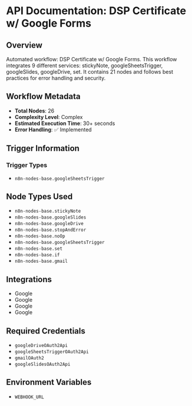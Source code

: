 # API Documentation: DSP Certificate w/ Google Forms

## Overview
Automated workflow: DSP Certificate w/ Google Forms. This workflow integrates 9 different services: stickyNote, googleSheetsTrigger, googleSlides, googleDrive, set. It contains 21 nodes and follows best practices for error handling and security.

## Workflow Metadata
- **Total Nodes**: 26
- **Complexity Level**: Complex
- **Estimated Execution Time**: 30+ seconds
- **Error Handling**: ✅ Implemented

## Trigger Information
### Trigger Types
- `n8n-nodes-base.googleSheetsTrigger`

## Node Types Used
- `n8n-nodes-base.stickyNote`
- `n8n-nodes-base.googleSlides`
- `n8n-nodes-base.googleDrive`
- `n8n-nodes-base.stopAndError`
- `n8n-nodes-base.noOp`
- `n8n-nodes-base.googleSheetsTrigger`
- `n8n-nodes-base.set`
- `n8n-nodes-base.if`
- `n8n-nodes-base.gmail`

## Integrations
- Google
- Google
- Google
- Google

## Required Credentials
- `googleDriveOAuth2Api`
- `googleSheetsTriggerOAuth2Api`
- `gmailOAuth2`
- `googleSlidesOAuth2Api`

## Environment Variables
- `WEBHOOK_URL`
